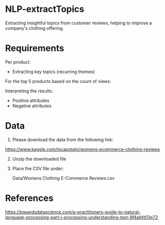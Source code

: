 #   NLP-extractTopics

Extracting insightful topics from customer reviews, helping to improve a company's clothing offering.

#   Requirements

Per product:

-   Extracting key topics (recurring themes)

For the top 5 products based on the count of views:

Interpreting the results:

-   Positive attributes
-   Negative attributes

#   Data

1.  Please download the data from the following link:

https://www.kaggle.com/nicapotato/womens-ecommerce-clothing-reviews

2.  Unzip the downloaded file

3.  Place the CSV file under:

    Data/Womens Clothing E-Commerce Reviews.csv

#   References

https://towardsdatascience.com/a-practitioners-guide-to-natural-language-processing-part-i-processing-understanding-text-9f4abfd13e72